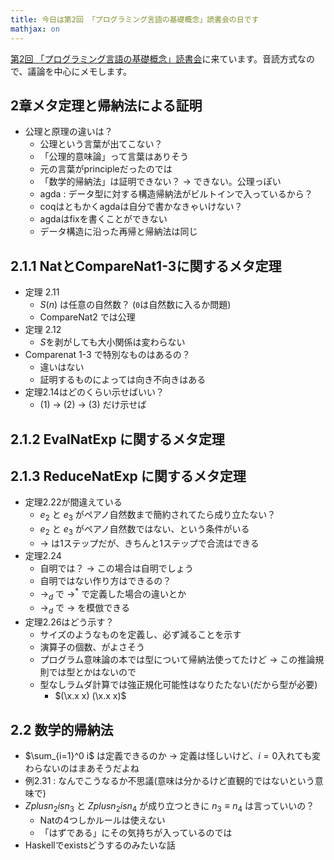 ```yaml
---
title: 今日は第2回 「プログラミング言語の基礎概念」読書会の日です
mathjax: on
---
```


[第2回 「プログラミング言語の基礎概念」読書会](http://sampou.connpass.com/event/18159/)に来ています。音読方式なので、議論を中心にメモします。

## 2章メタ定理と帰納法による証明

* 公理と原理の違いは？
    * 公理という言葉が出てこない？
    * 「公理的意味論」って言葉はありそう
    * 元の言葉がprincipleだったのでは
    * 「数学的帰納法」は証明できない？ → できない。公理っぽい
    * agda : データ型に対する構造帰納法がビルトインで入っているから？
    * coqはともかくagdaは自分で書かなきゃいけない？
    * agdaはfixを書くことができない
    * データ構造に沿った再帰と帰納法は同じ

## 2.1.1 NatとCompareNat1-3に関するメタ定理

* 定理 2.11
    * $S(n)$ は任意の自然数？ (`0`は自然数に入るか問題)
	* CompareNat2 では公理
* 定理 2.12
    * $S$を剥がしても大小関係は変わらない
* Comparenat 1-3 で特別なものはあるの？
    * 違いはない
    * 証明するものによっては向き不向きはある
* 定理2.14はどのくらい示せばいい？
    * (1) → (2) → (3) だけ示せば

## 2.1.2 EvalNatExp に関するメタ定理

## 2.1.3 ReduceNatExp に関するメタ定理

* 定理2.22が間違えている
    * $e_2$ と $e_3$ がペアノ自然数まで簡約されてたら成り立たない？
	* $e_2$ と $e_3$ がペアノ自然数ではない、という条件がいる
    * $\to$ は1ステップだが、きちんと1ステップで合流はできる
* 定理2.24
    * 自明では？ → この場合は自明でしょう
    * 自明ではない作り方はできるの？
    * $\to_d$ で $\to^*$ で定義した場合の違いとか
    * $\to_d$ で $\to$ を模倣できる
* 定理2.26はどう示す？
    * サイズのようなものを定義し、必ず減ることを示す
    * 演算子の個数、がよさそう
    * プログラム意味論の本では型について帰納法使ってたけど → この推論規則では型とかはないので
    * 型なしラムダ計算では強正規化可能性はなりたたない(だから型が必要)
        * $(\x.x x) (\x.x x)$

## 2.2 数学的帰納法

* $\sum_{i=1}^0 i$ は定義できるのか → 定義は怪しいけど、$i=0$入れても変わらないのはまあそうだよね
* 例2.31 : なんでこうなるか不思議(意味は分かるけど直観的ではないという意味で)
* $Z plus n_2 is n_3$ と $Z plus n_2 is n_4$ が成り立つときに $n_3 \equiv n_4$ は言っていいの？
    * Natの4つしかルールは使えない
    * 「はずである」にその気持ちが入っているのでは
* Haskellでexistsどうするのみたいな話

